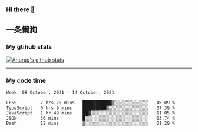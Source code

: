 ### Hi there 👋

## 一条懒狗
<!--
**kiss-me-quickly/kiss-me-quickly** is a ✨ _special_ ✨ repository because its `README.md` (this file) appears on your GitHub profile.

Here are some ideas to get you started:

- 🔭 I’m currently working on ...
- 🌱 I’m currently learning ...
- 👯 I’m looking to collaborate on ...
- 🤔 I’m looking for help with ...
- 💬 Ask me about ...
- 📫 How to reach me: ...
- 😄 Pronouns: ...
- ⚡ Fun fact: ...
-->


### My gtihub stats

[![Anurag's github stats](https://github-readme-stats.vercel.app/api?username=kiss-me-quickly)](https://github.com/anuraghazra/github-readme-stats)

***

### My code time

<!--START_SECTION:waka-->
```text
Week: 08 October, 2021 - 14 October, 2021

LESS         7 hrs 25 mins   ███████████▒░░░░░░░░░░░░░   45.09 % 
TypeScript   6 hrs 9 mins    █████████▒░░░░░░░░░░░░░░░   37.39 % 
JavaScript   1 hr 49 mins    ██▓░░░░░░░░░░░░░░░░░░░░░░   11.05 % 
JSON         36 mins         █░░░░░░░░░░░░░░░░░░░░░░░░   03.74 % 
Bash         12 mins         ▒░░░░░░░░░░░░░░░░░░░░░░░░   01.29 % 
```
<!--END_SECTION:waka-->
